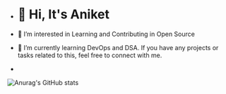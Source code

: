 - <h1>👋 Hi, It's Aniket</h1>

- 👀 I’m interested in Learning and Contributing in Open Source
- 🌱 I’m currently learning DevOps and DSA. If you have any projects or tasks related to this, feel free to connect with me.
- 
![Anurag's GitHub stats](https://github-readme-stats.vercel.app/api?username=AniketNS&show_icons=true&theme=synthwave)



<!---
AniketNS/AniketNS is a ✨ special ✨ repository because its `README.md` (this file) appears on your GitHub profile.
You can click the Preview link to take a look at your changes.
--->
